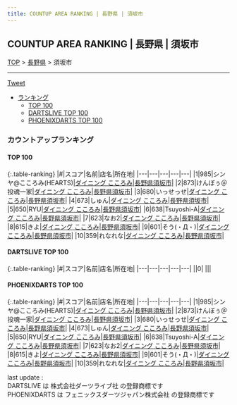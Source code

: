 ```yaml
---
title: COUNTUP AREA RANKING | 長野県 | 須坂市
---
```

## COUNTUP AREA RANKING | 長野県 | 須坂市

[TOP](/darts/rank/) > [長野県](/darts/rank/長野県/) > 須坂市

___

<a href="https://twitter.com/share?ref_src=twsrc%5Etfw" data-text="COUNTUP AREA RANKING | 長野県須坂市" class="twitter-share-button" data-hashtags="DARTSLIVE,PHOENIXDARTS,darts,ダーツ" data-show-count="false">Tweet</a>

* [ランキング](#カウントアップランキング)
    * [TOP 100](#top-100)
    * [DARTSLIVE TOP 100](#dartslive-top-100)
    * [PHOENIXDARTS TOP 100](#phoenixdarts-top-100)

### カウントアップランキング

#### TOP 100



{:.table-ranking}
|#|スコア|名前|店名|所在地|
|---|---|---|---|---|
|1|985|<span class="rank-name-pd">シンヤ@こころみ(HEARTS)</span>|<a href="https://vs.phoenixdarts.com/jp/shop/shopDetailInfo/s_84281?s_seq=84281">ダイニング こころみ</a>|<a href="/darts/rank/長野県/須坂市">長野県須坂市</a>|
|2|873|<span class="rank-name-pd">けんぼぅ＠投魂一家</span>|<a href="https://vs.phoenixdarts.com/jp/shop/shopDetailInfo/s_84281?s_seq=84281">ダイニング こころみ</a>|<a href="/darts/rank/長野県/須坂市">長野県須坂市</a>|
|3|680|<span class="rank-name-pd">いっせっせ</span>|<a href="https://vs.phoenixdarts.com/jp/shop/shopDetailInfo/s_84281?s_seq=84281">ダイニング こころみ</a>|<a href="/darts/rank/長野県/須坂市">長野県須坂市</a>|
|4|673|<span class="rank-name-pd">しゅん</span>|<a href="https://vs.phoenixdarts.com/jp/shop/shopDetailInfo/s_84281?s_seq=84281">ダイニング こころみ</a>|<a href="/darts/rank/長野県/須坂市">長野県須坂市</a>|
|5|650|<span class="rank-name-pd">RYU</span>|<a href="https://vs.phoenixdarts.com/jp/shop/shopDetailInfo/s_84281?s_seq=84281">ダイニング こころみ</a>|<a href="/darts/rank/長野県/須坂市">長野県須坂市</a>|
|6|638|<span class="rank-name-pd">Tsuyoshi-A</span>|<a href="https://vs.phoenixdarts.com/jp/shop/shopDetailInfo/s_84281?s_seq=84281">ダイニング こころみ</a>|<a href="/darts/rank/長野県/須坂市">長野県須坂市</a>|
|7|623|<span class="rank-name-pd">なお2</span>|<a href="https://vs.phoenixdarts.com/jp/shop/shopDetailInfo/s_84281?s_seq=84281">ダイニング こころみ</a>|<a href="/darts/rank/長野県/須坂市">長野県須坂市</a>|
|8|615|<span class="rank-name-pd">きよ</span>|<a href="https://vs.phoenixdarts.com/jp/shop/shopDetailInfo/s_84281?s_seq=84281">ダイニング こころみ</a>|<a href="/darts/rank/長野県/須坂市">長野県須坂市</a>|
|9|601|<span class="rank-name-pd">そう(・Д・)</span>|<a href="https://vs.phoenixdarts.com/jp/shop/shopDetailInfo/s_84281?s_seq=84281">ダイニング こころみ</a>|<a href="/darts/rank/長野県/須坂市">長野県須坂市</a>|
|10|359|<span class="rank-name-pd">れなれな</span>|<a href="https://vs.phoenixdarts.com/jp/shop/shopDetailInfo/s_84281?s_seq=84281">ダイニング こころみ</a>|<a href="/darts/rank/長野県/須坂市">長野県須坂市</a>|


#### DARTSLIVE TOP 100



{:.table-ranking}
|#|スコア|名前|店名|所在地|
|---|---|---|---|---|
||0|<span class="rank-name-dl"> </span>|<a href=""></a>|<a href="/darts/rank//"></a>|


#### PHOENIXDARTS TOP 100



{:.table-ranking}
|#|スコア|名前|店名|所在地|
|---|---|---|---|---|
|1|985|<span class="rank-name-pd">シンヤ@こころみ(HEARTS)</span>|<a href="https://vs.phoenixdarts.com/jp/shop/shopDetailInfo/s_84281?s_seq=84281">ダイニング こころみ</a>|<a href="/darts/rank/長野県/須坂市">長野県須坂市</a>|
|2|873|<span class="rank-name-pd">けんぼぅ＠投魂一家</span>|<a href="https://vs.phoenixdarts.com/jp/shop/shopDetailInfo/s_84281?s_seq=84281">ダイニング こころみ</a>|<a href="/darts/rank/長野県/須坂市">長野県須坂市</a>|
|3|680|<span class="rank-name-pd">いっせっせ</span>|<a href="https://vs.phoenixdarts.com/jp/shop/shopDetailInfo/s_84281?s_seq=84281">ダイニング こころみ</a>|<a href="/darts/rank/長野県/須坂市">長野県須坂市</a>|
|4|673|<span class="rank-name-pd">しゅん</span>|<a href="https://vs.phoenixdarts.com/jp/shop/shopDetailInfo/s_84281?s_seq=84281">ダイニング こころみ</a>|<a href="/darts/rank/長野県/須坂市">長野県須坂市</a>|
|5|650|<span class="rank-name-pd">RYU</span>|<a href="https://vs.phoenixdarts.com/jp/shop/shopDetailInfo/s_84281?s_seq=84281">ダイニング こころみ</a>|<a href="/darts/rank/長野県/須坂市">長野県須坂市</a>|
|6|638|<span class="rank-name-pd">Tsuyoshi-A</span>|<a href="https://vs.phoenixdarts.com/jp/shop/shopDetailInfo/s_84281?s_seq=84281">ダイニング こころみ</a>|<a href="/darts/rank/長野県/須坂市">長野県須坂市</a>|
|7|623|<span class="rank-name-pd">なお2</span>|<a href="https://vs.phoenixdarts.com/jp/shop/shopDetailInfo/s_84281?s_seq=84281">ダイニング こころみ</a>|<a href="/darts/rank/長野県/須坂市">長野県須坂市</a>|
|8|615|<span class="rank-name-pd">きよ</span>|<a href="https://vs.phoenixdarts.com/jp/shop/shopDetailInfo/s_84281?s_seq=84281">ダイニング こころみ</a>|<a href="/darts/rank/長野県/須坂市">長野県須坂市</a>|
|9|601|<span class="rank-name-pd">そう(・Д・)</span>|<a href="https://vs.phoenixdarts.com/jp/shop/shopDetailInfo/s_84281?s_seq=84281">ダイニング こころみ</a>|<a href="/darts/rank/長野県/須坂市">長野県須坂市</a>|
|10|359|<span class="rank-name-pd">れなれな</span>|<a href="https://vs.phoenixdarts.com/jp/shop/shopDetailInfo/s_84281?s_seq=84281">ダイニング こころみ</a>|<a href="/darts/rank/長野県/須坂市">長野県須坂市</a>|


<div class="footer border-top border-gray-light mt-5 pt-3 text-right text-gray">
    last update : <span style="font-weight: italic" id="foot_last_modified"></span><br />
    DARTSLIVE は 株式会社ダーツライブ社 の登録商標です<br />
    PHOENIXDARTS は フェニックスダーツジャパン株式会社 の登録商標です<br />
</div>

<script src="https://cdnjs.cloudflare.com/ajax/libs/jquery.tablesorter/2.31.3/js/jquery.tablesorter.min.js" integrity="sha512-qzgd5cYSZcosqpzpn7zF2ZId8f/8CHmFKZ8j7mU4OUXTNRd5g+ZHBPsgKEwoqxCtdQvExE5LprwwPAgoicguNg==" crossorigin="anonymous" referrerpolicy="no-referrer"></script>
<link rel="stylesheet" href="https://cdnjs.cloudflare.com/ajax/libs/jquery.tablesorter/2.31.3/css/theme.default.min.css" integrity="sha512-wghhOJkjQX0Lh3NSWvNKeZ0ZpNn+SPVXX1Qyc9OCaogADktxrBiBdKGDoqVUOyhStvMBmJQ8ZdMHiR3wuEq8+w==" crossorigin="anonymous" referrerpolicy="no-referrer" />
<script>
$(function() {
    $(".table-ranking").tablesorter({sortList:[[0, 0]]});
    $("#foot_last_modified").text(formatDate(new Date(document.lastModified), 'yyyy-MM-dd HH:mm:ss'));
});
</script>

<script async src="https://platform.twitter.com/widgets.js" charset="utf-8"></script>
